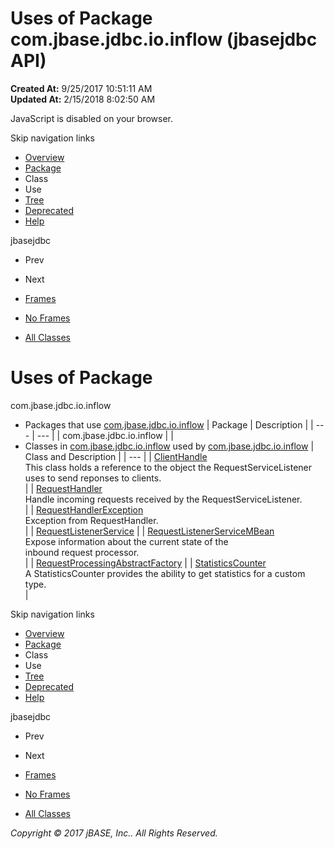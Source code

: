 # Uses of Package com.jbase.jdbc.io.inflow (jbasejdbc   API)

**Created At:** 9/25/2017 10:51:11 AM  
**Updated At:** 2/15/2018 8:02:50 AM  

<!--<br>    try {<br>        if (location.href.indexOf('is-external=true') == -1) {<br>            parent.document.title="Uses of Package com.jbase.jdbc.io.inflow (jbasejdbc   API)";<br>        }<br>    }<br>    catch(err) {<br>    }<br>//-->
JavaScript is disabled on your browser.

Skip navigation links

- [Overview](../../../../../overview-summary.html)
- [Package](/39238-inflow/com_jbase_jdbc_io_inflow_package-summary)
- Class
- Use
- [Tree](/39238-inflow/com_jbase_jdbc_io_inflow_package-tree)
- [Deprecated](../../../../../deprecated-list.html)
- [Help](../../../../../help-doc.html)


jbasejdbc <br>

- Prev
- Next


- [Frames](../../../../../index.html?com/jbase/jdbc/io/inflow//39238-inflow/com_jbase_jdbc_io_inflow_package-use)
- [No Frames](/39238-inflow/com_jbase_jdbc_io_inflow_package-use)


- [All Classes](../../../../../allclasses-noframe.html)


<!--<br>  allClassesLink = document.getElementById("allclasses\_navbar\_top");<br>  if(window==top) {<br>    allClassesLink.style.display = "block";<br>  }<br>  else {<br>    allClassesLink.style.display = "none";<br>  }<br>  //-->

# Uses of Package
com.jbase.jdbc.io.inflow

- Packages that use [com.jbase.jdbc.io.inflow](../../../../../com/jbase/jdbc/io/inflow//39238-inflow/com_jbase_jdbc_io_inflow_package-summary) | Package | Description |
| --- | --- |
| com.jbase.jdbc.io.inflow |   |
- Classes in [com.jbase.jdbc.io.inflow](../../../../../com/jbase/jdbc/io/inflow//39238-inflow/com_jbase_jdbc_io_inflow_package-summary) used by [com.jbase.jdbc.io.inflow](../../../../../com/jbase/jdbc/io/inflow//39238-inflow/com_jbase_jdbc_io_inflow_package-summary) | Class and Description |
| --- |
| [ClientHandle](../../../../../com/jbase/jdbc/io/inflow/class-use/ClientHandle.html#com.jbase.jdbc.io.inflow)<br>This class holds a reference to the object the RequestServiceListener<br> uses to send reponses to clients.<br> |
| [RequestHandler](../../../../../com/jbase/jdbc/io/inflow/class-use/RequestHandler.html#com.jbase.jdbc.io.inflow)<br>Handle incoming requests received by the RequestServiceListener.<br> |
| [RequestHandlerException](../../../../../com/jbase/jdbc/io/inflow/class-use/RequestHandlerException.html#com.jbase.jdbc.io.inflow)<br>Exception from RequestHandler.<br> |
| [RequestListenerService](../../../../../com/jbase/jdbc/io/inflow/class-use/RequestListenerService.html#com.jbase.jdbc.io.inflow)  |
| [RequestListenerServiceMBean](../../../../../com/jbase/jdbc/io/inflow/class-use/RequestListenerServiceMBean.html#com.jbase.jdbc.io.inflow)<br>Expose information about the current state of the<br> inbound request processor.<br> |
| [RequestProcessingAbstractFactory](../../../../../com/jbase/jdbc/io/inflow/class-use/RequestProcessingAbstractFactory.html#com.jbase.jdbc.io.inflow)  |
| [StatisticsCounter](../../../../../com/jbase/jdbc/io/inflow/class-use/StatisticsCounter.html#com.jbase.jdbc.io.inflow)<br>A StatisticsCounter provides the ability to get statistics for a custom type.<br> |

Skip navigation links

- [Overview](../../../../../overview-summary.html)
- [Package](/39238-inflow/com_jbase_jdbc_io_inflow_package-summary)
- Class
- Use
- [Tree](/39238-inflow/com_jbase_jdbc_io_inflow_package-tree)
- [Deprecated](../../../../../deprecated-list.html)
- [Help](../../../../../help-doc.html)


jbasejdbc <br>

- Prev
- Next


- [Frames](../../../../../index.html?com/jbase/jdbc/io/inflow//39238-inflow/com_jbase_jdbc_io_inflow_package-use)
- [No Frames](/39238-inflow/com_jbase_jdbc_io_inflow_package-use)


- [All Classes](../../../../../allclasses-noframe.html)


<!--<br>  allClassesLink = document.getElementById("allclasses\_navbar\_bottom");<br>  if(window==top) {<br>    allClassesLink.style.display = "block";<br>  }<br>  else {<br>    allClassesLink.style.display = "none";<br>  }<br>  //-->

*Copyright © 2017 jBASE, Inc.. All Rights Reserved.*
